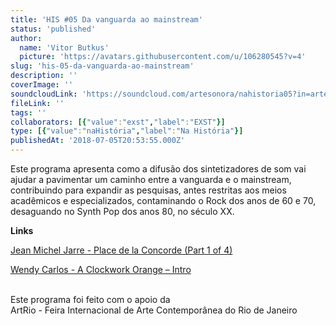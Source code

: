 ```yaml
---
title: 'HIS #05 Da vanguarda ao mainstream'
status: 'published'
author:
  name: 'Vitor Butkus'
  picture: 'https://avatars.githubusercontent.com/u/106280545?v=4'
slug: 'his-05-da-vanguarda-ao-mainstream'
description: ''
coverImage: ''
soundcloudLink: 'https://soundcloud.com/artesonora/nahistoria05?in=artesonora/sets/nahistoria'
fileLink: ''
tags: ''
collaborators: [{"value":"exst","label":"EXST"}]
type: [{"value":"naHistória","label":"Na História"}]
publishedAt: '2018-07-05T20:53:55.000Z'
---
```


Este programa apresenta como a difusão dos sintetizadores de som vai ajudar a pavimentar um caminho entre a vanguarda e o mainstream, contribuindo para expandir as pesquisas, antes restritas aos meios acadêmicos e especializados, contaminando o Rock dos anos de 60 e 70, desaguando no Synth Pop dos anos 80, no século XX.

**Links**

[‪Jean Michel Jarre - Place de la Concorde (Part 1 of 4)](https://www.youtube.com/watch?v=McSktvKn4xo)

[Wendy Carlos - A Clockwork Orange – Intro](https://www.youtube.com/watch?v=HI-mDTdeKR8)\
‪

Este programa foi feito com o apoio da\
ArtRio - Feira Internacional de Arte Contemporânea do Rio de Janeiro